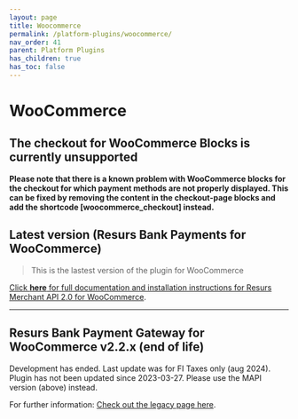 ```yaml
---
layout: page
title: Woocommerce
permalink: /platform-plugins/woocommerce/
nav_order: 41
parent: Platform Plugins
has_children: true
has_toc: false
---
```


# WooCommerce 

## The checkout for WooCommerce Blocks is currently unsupported

**Please note that there is a known problem with WooCommerce blocks for the checkout for which payment methods are not properly displayed. This can be fixed by removing the content in the checkout-page blocks and add the shortcode [woocommerce_checkout] instead.**

## Latest version (**Resurs Bank Payments for WooCommerce**)

> This is the lastest version of the plugin for WooCommerce

[Click **here** for full documentation and installation instructions for Resurs Merchant API 2.0 for WooCommerce](resurs-merchant-api-for-woocommerce).


-------------------

## Resurs Bank Payment Gateway for WooCommerce v2.2.x (**end of life**)

Development has ended. Last update was for FI Taxes only (aug 2024). Plugin has not been updated since 2023-03-27. Please use the MAPI version (above) instead.

For further information: [Check out the legacy page here](version22.md).

